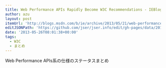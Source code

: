 ```yaml
---
title: Web Performance APIs Rapidly Become W3C Recommendations - IEBlog - Site Home - MSDN Blogs
author: azu
layout: post
itemUrl: 'http://blogs.msdn.com/b/ie/archive/2013/05/21/web-performance-apis-rapidly-become-w3c-recommendations.aspx'
editJSONPath: 'https://github.com/jser/jser.info/edit/gh-pages/data/2013/05/index.json'
date: '2013-05-26T08:01:38+00:00'
tags:
  - W3C
  - まとめ
---
```

Web Performance APIs系の仕様のステータスまとめ
